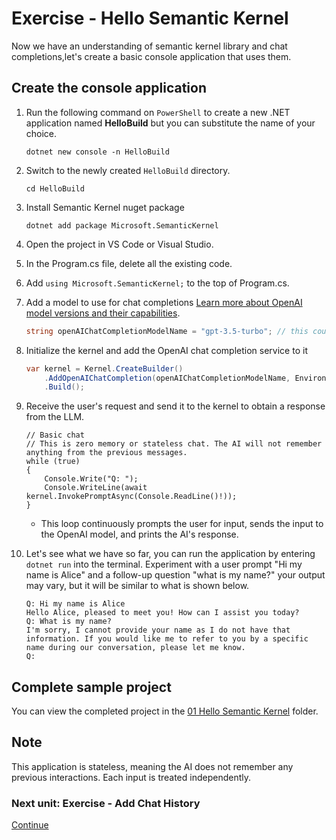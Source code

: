 ﻿# Exercise - Hello Semantic Kernel
<!--TODo: Time to complelet the exercise should be included-->
Now we have an understanding of semantic kernel library and  chat completions,let's create a basic console application that uses them.

## Create the console application

1. Run the following command on `PowerShell` to create a new .NET application named **HelloBuild** but you can substitute the name of your choice.

    ```shell
    dotnet new console -n HelloBuild
    ```

1. Switch to the newly created `HelloBuild` directory.

    ```shell
    cd HelloBuild
    ```

1. Install Semantic Kernel nuget package

    ```shell
    dotnet add package Microsoft.SemanticKernel
    ```

1. Open the project in VS Code or Visual Studio.

1. In the Program.cs file, delete all the existing code.

1. Add `using Microsoft.SemanticKernel;` to the top of Program.cs.

1. Add a model to use for chat completions [Learn more about OpenAI model versions and their capabilities](https://platform.openai.com/docs/models/overview).

    ```csharp
    string openAIChatCompletionModelName = "gpt-3.5-turbo"; // this could be other models like "gpt-4o".
    ```

1. Initialize the kernel and add the OpenAI chat completion service to it

      ```csharp
      var kernel = Kernel.CreateBuilder()
          .AddOpenAIChatCompletion(openAIChatCompletionModelName, Environment.GetEnvironmentVariable("OPENAI_API_KEY"))
          .Build();
      ```

1. Receive the user's request and send it to the kernel to obtain a response from the LLM.

    ```Csharp
    // Basic chat
    // This is zero memory or stateless chat. The AI will not remember anything from the previous messages.
    while (true)
    {
        Console.Write("Q: ");
        Console.WriteLine(await kernel.InvokePromptAsync(Console.ReadLine()!));
    }
    ```

    - This loop continuously prompts the user for input, sends the input to the OpenAI model, and prints the AI's response.

1. Let's see what we have so far, you can run the application by entering `dotnet run` into the terminal. Experiment with a user prompt "Hi my name is Alice" and a follow-up question "what is my name?" your output may vary, but it will be similar to what is shown below.

      ```console
      Q: Hi my name is Alice
      Hello Alice, pleased to meet you! How can I assist you today?
      Q: What is my name?
      I'm sorry, I cannot provide your name as I do not have that information. If you would like me to refer to you by a specific name during our conversation, please let me know.
      Q:
      ```

## Complete sample project

You can view the completed project in the [01 Hello Semantic Kernel](../../01%20-%20Hello%20Semantic%20Kernel) folder.

## Note

  This application is stateless, meaning the AI does not remember any previous interactions. Each input is treated independently.

### Next unit: Exercise - Add Chat History

[Continue](./02%20Add%20Chat%20History.md)
